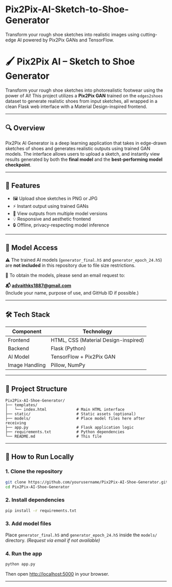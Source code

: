 # Pix2Pix-AI-Sketch-to-Shoe-Generator
Transform your rough shoe sketches into realistic images using cutting-edge AI powered by Pix2Pix GANs and TensorFlow.
# 🖌️ Pix2Pix AI – Sketch to Shoe Generator

Transform your rough shoe sketches into photorealistic footwear using the power of AI! This project utilizes a **Pix2Pix GAN** trained on the `edges2shoes` dataset to generate realistic shoes from input sketches, all wrapped in a clean Flask web interface with a Material Design-inspired frontend.

---

## 🔍 Overview

Pix2Pix AI Generator is a deep learning application that takes in edge-drawn sketches of shoes and generates realistic outputs using trained GAN models. The interface allows users to upload a sketch, and instantly view results generated by both the **final model** and the **best-performing model checkpoint**.

---

## 🚀 Features

- 🖼️ Upload shoe sketches in PNG or JPG
- ⚡ Instant output using trained GANs
- 🤖 View outputs from multiple model versions
- 💡 Responsive and aesthetic frontend
- 🔒 Offline, privacy-respecting model inference

---

## 🧠 Model Access

⚠️ The trained AI models (`generator_final.h5` and `generator_epoch_24.h5`) are **not included** in this repository due to file size restrictions.

📩 To obtain the models, please send an email request to:

**📬 advaithks1887@gmail.com**  
(Include your name, purpose of use, and GitHub ID if possible.)

---

## 🛠️ Tech Stack

| Component     | Technology               |
|---------------|--------------------------|
| Frontend      | HTML, CSS (Material Design-inspired) |
| Backend       | Flask (Python)           |
| AI Model      | TensorFlow + Pix2Pix GAN |
| Image Handling| Pillow, NumPy            |

---

## 📁 Project Structure

```
Pix2Pix-AI-Shoe-Generator/
├── templates/
│   └── index.html             # Main HTML interface
├── static/                    # Static assets (optional)
├── models/                    # Place model files here after receiving
├── app.py                     # Flask application logic
├── requirements.txt           # Python dependencies
└── README.md                  # This file
```

---

## 🧪 How to Run Locally

### 1. Clone the repository
```bash
git clone https://github.com/yourusername/Pix2Pix-AI-Shoe-Generator.git
cd Pix2Pix-AI-Shoe-Generator
```

### 2. Install dependencies
```bash
pip install -r requirements.txt
```

### 3. Add model files  
Place `generator_final.h5` and `generator_epoch_24.h5` inside the `models/` directory. *(Request via email if not available)*

### 4. Run the app
```bash
python app.py
```

Then open [http://localhost:5000](http://localhost:5000) in your browser.

---

